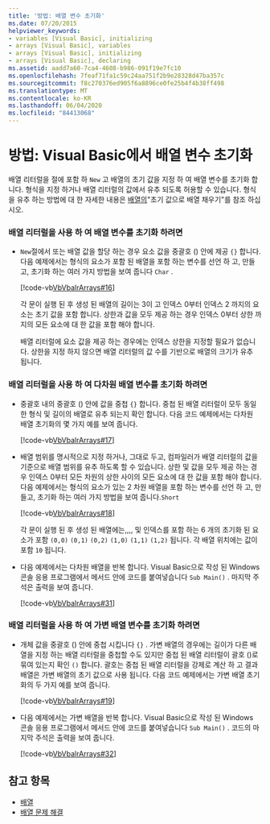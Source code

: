 ```yaml
---
title: '방법: 배열 변수 초기화'
ms.date: 07/20/2015
helpviewer_keywords:
- variables [Visual Basic], initializing
- arrays [Visual Basic], variables
- arrays [Visual Basic], initializing
- arrays [Visual Basic], declaring
ms.assetid: aadd7a60-7ca4-4608-b986-091f19e7fc10
ms.openlocfilehash: 7feaf71fa1c59c24aa751f2b9e28328d47ba357c
ms.sourcegitcommit: f8c270376ed905f6a8896ce0fe25b4f4b38ff498
ms.translationtype: MT
ms.contentlocale: ko-KR
ms.lasthandoff: 06/04/2020
ms.locfileid: "84413068"
---
```

# <a name="how-to-initialize-an-array-variable-in-visual-basic"></a>방법: Visual Basic에서 배열 변수 초기화
배열 리터럴을 절에 포함 하 `New` 고 배열의 초기 값을 지정 하 여 배열 변수를 초기화 합니다. 형식을 지정 하거나 배열 리터럴의 값에서 유추 되도록 허용할 수 있습니다. 형식을 유추 하는 방법에 대 한 자세한 내용은 [배열의](index.md)"초기 값으로 배열 채우기"를 참조 하십시오.  
  
### <a name="to-initialize-an-array-variable-by-using-an-array-literal"></a>배열 리터럴을 사용 하 여 배열 변수를 초기화 하려면  
  
- `New`절에서 또는 배열 값을 할당 하는 경우 요소 값을 중괄호 () 안에 제공 `{}` 합니다. 다음 예제에서는 형식의 요소가 포함 된 배열을 포함 하는 변수를 선언 하 고, 만들고, 초기화 하는 여러 가지 방법을 보여 줍니다 `Char` .  
  
     [!code-vb[VbVbalrArrays#16](~/samples/snippets/visualbasic/VS_Snippets_VBCSharp/VbVbalrArrays/VB/Class1.vb#16)]  
  
     각 문이 실행 된 후 생성 된 배열의 길이는 3이 고 인덱스 0부터 인덱스 2 까지의 요소는 초기 값을 포함 합니다. 상한과 값을 모두 제공 하는 경우 인덱스 0부터 상한 까지의 모든 요소에 대 한 값을 포함 해야 합니다.  
  
     배열 리터럴에 요소 값을 제공 하는 경우에는 인덱스 상한을 지정할 필요가 없습니다. 상한을 지정 하지 않으면 배열 리터럴의 값 수를 기반으로 배열의 크기가 유추 됩니다.  
  
### <a name="to-initialize-a-multidimensional-array-variable-by-using-array-literals"></a>배열 리터럴을 사용 하 여 다차원 배열 변수를 초기화 하려면  
  
- 중괄호 내의 중괄호 () 안에 값을 중첩 `{}` 합니다. 중첩 된 배열 리터럴이 모두 동일한 형식 및 길이의 배열로 유추 되는지 확인 합니다. 다음 코드 예제에서는 다차원 배열 초기화의 몇 가지 예를 보여 줍니다.  
  
     [!code-vb[VbVbalrArrays#17](~/samples/snippets/visualbasic/VS_Snippets_VBCSharp/VbVbalrArrays/VB/Class1.vb#17)]  
  
- 배열 범위를 명시적으로 지정 하거나, 그대로 두고, 컴파일러가 배열 리터럴의 값을 기준으로 배열 범위를 유추 하도록 할 수 있습니다. 상한 및 값을 모두 제공 하는 경우 인덱스 0부터 모든 차원의 상한 사이의 모든 요소에 대 한 값을 포함 해야 합니다. 다음 예제에서는 형식의 요소가 있는 2 차원 배열을 포함 하는 변수를 선언 하 고, 만들고, 초기화 하는 여러 가지 방법을 보여 줍니다.`Short`  
  
     [!code-vb[VbVbalrArrays#18](~/samples/snippets/visualbasic/VS_Snippets_VBCSharp/VbVbalrArrays/VB/Class1.vb#18)]  
  
     각 문이 실행 된 후 생성 된 배열에는,,,, 및 인덱스를 포함 하는 6 개의 초기화 된 요소가 포함 `(0,0)` `(0,1)` `(0,2)` `(1,0)` `(1,1)` `(1,2)` 됩니다. 각 배열 위치에는 값이 포함 `10` 됩니다.  
  
- 다음 예제에서는 다차원 배열을 반복 합니다. Visual Basic으로 작성 된 Windows 콘솔 응용 프로그램에서 메서드 안에 코드를 붙여넣습니다 `Sub Main()` . 마지막 주석은 출력을 보여 줍니다.  
  
     [!code-vb[VbVbalrArrays#31](~/samples/snippets/visualbasic/VS_Snippets_VBCSharp/VbVbalrArrays/VB/Class1.vb#31)]  
  
### <a name="to-initialize-a-jagged-array-variable-by-using-array-literals"></a>배열 리터럴을 사용 하 여 가변 배열 변수를 초기화 하려면  
  
- 개체 값을 중괄호 () 안에 중첩 시킵니다 `{}` . 가변 배열의 경우에는 길이가 다른 배열을 지정 하는 배열 리터럴을 중첩할 수도 있지만 중첩 된 배열 리터럴이 괄호 ()로 묶여 있는지 확인 `()` 합니다. 괄호는 중첩 된 배열 리터럴을 강제로 계산 하 고 결과 배열은 가변 배열의 초기 값으로 사용 됩니다. 다음 코드 예제에서는 가변 배열 초기화의 두 가지 예를 보여 줍니다.  
  
     [!code-vb[VbVbalrArrays#19](~/samples/snippets/visualbasic/VS_Snippets_VBCSharp/VbVbalrArrays/VB/Class1.vb#19)]  
  
- 다음 예제에서는 가변 배열을 반복 합니다. Visual Basic으로 작성 된 Windows 콘솔 응용 프로그램에서 메서드 안에 코드를 붙여넣습니다 `Sub Main()` .  코드의 마지막 주석은 출력을 보여 줍니다.  
  
     [!code-vb[VbVbalrArrays#32](~/samples/snippets/visualbasic/VS_Snippets_VBCSharp/VbVbalrArrays/VB/Class1.vb#32)]  
  
## <a name="see-also"></a>참고 항목

- [배열](index.md)
- [배열 문제 해결](troubleshooting-arrays.md)

